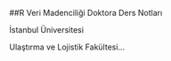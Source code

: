 ##R Veri Madenciliği Doktora Ders Notları

İstanbul Üniversitesi

Ulaştırma ve Lojistik Fakültesi...
